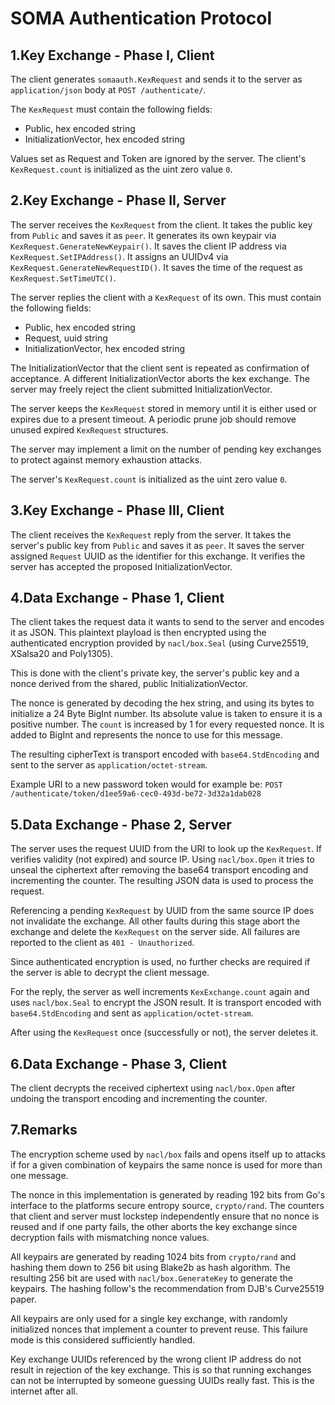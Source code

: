 SOMA Authentication Protocol
============================

1.Key Exchange - Phase I, Client
----------------------------------

The client generates `somaauth.KexRequest` and sends it to the server
as `application/json` body at `POST /authenticate/`.

The `KexRequest` must contain the following fields:
* Public, hex encoded string
* InitializationVector, hex encoded string

Values set as Request and Token are ignored by the server.
The client's `KexRequest.count` is initialized as the uint zero value
`0`.

2.Key Exchange - Phase II, Server
-----------------------------------

The server receives the `KexRequest` from the client.
It takes the public key from `Public` and saves it as `peer`.
It generates its own keypair via `KexRequest.GenerateNewKeypair()`.
It saves the client IP address via `KexRequest.SetIPAddress()`.
It assigns an UUIDv4 via `KexRequest.GenerateNewRequestID()`.
It saves the time of the request as `KexRequest.SetTimeUTC()`.

The server replies the client with a `KexRequest` of its own. This
must contain the following fields:
* Public, hex encoded string
* Request, uuid string
* InitializationVector, hex encoded string

The InitializationVector that the client sent is repeated as
confirmation of acceptance. A different InitializationVector aborts
the kex exchange. The server may freely reject the client submitted
InitializationVector.

The server keeps the `KexRequest` stored in memory until it is either
used or expires due to a present timeout. A periodic prune job should
remove unused expired `KexRequest` structures.

The server may implement a limit on the number of pending key
exchanges to protect against memory exhaustion attacks.

The server's `KexRequest.count` is initialized as the uint zero value
`0`.

3.Key Exchange - Phase III, Client
----------------------------------

The client receives the `KexRequest` reply from the server.
It takes the server's public key from `Public` and saves it as `peer`.
It saves the server assigned `Request` UUID as the identifier for this
exchange.
It verifies the server has accepted the proposed InitializationVector.

4.Data Exchange - Phase 1, Client
---------------------------------

The client takes the request data it wants to send to the server and
encodes it as JSON. This plaintext playload is then encrypted using
the authenticated encryption provided by `nacl/box.Seal` (using
Curve25519, XSalsa20 and Poly1305).

This is done with the client's private key, the server's public key
and a nonce derived from the shared, public InitializationVector.

The nonce is generated by decoding the hex string, and using its bytes
to initialize a 24 Byte BigInt number. Its absolute value is taken to
ensure it is a positive number.
The `count` is increased by 1 for every requested nonce. It is added
to BigInt and represents the nonce to use for this message.

The resulting cipherText is transport encoded with `base64.StdEncoding`
and sent to the server as `application/octet-stream`.

Example URI to a new password token would for example be:
`POST /authenticate/token/d1ee59a6-cec0-493d-be72-3d32a1dab028`

5.Data Exchange - Phase 2, Server
---------------------------------

The server uses the request UUID from the URI to look up the
`KexRequest`. If verifies validity (not expired) and source IP. Using
`nacl/box.Open` it tries to unseal the ciphertext after removing the
base64 transport encoding and incrementing the counter.
The resulting JSON data is used to process the request.

Referencing a pending `KexRequest` by UUID from the same source IP
does not invalidate the exchange. All other faults during this stage
abort the exchange and delete the `KexRequest` on the server side.
All failures are reported to the client as `401 - Unauthorized`.

Since authenticated encryption is used, no further checks are required
if the server is able to decrypt the client message.

For the reply, the server as well increments `KexExchange.count` again
and uses `nacl/box.Seal` to encrypt the JSON result.
It is transport encoded with `base64.StdEncoding` and sent as
`application/octet-stream`.

After using the `KexRequest` once (successfully or not), the server
deletes it.

6.Data Exchange - Phase 3, Client
---------------------------------

The client decrypts the received ciphertext using `nacl/box.Open`
after undoing the transport encoding and incrementing the counter.

7.Remarks
---------

The encryption scheme used by `nacl/box` fails and opens itself up to
attacks if for a given combination of keypairs the same nonce is used
for more than one message.

The nonce in this implementation is generated by reading 192 bits from
Go's interface to the platforms secure entropy source, `crypto/rand`.
The counters that client and server must lockstep independently ensure
that no nonce is reused and if one party fails, the other aborts the
key exchange since decryption fails with mismatching nonce values.

All keypairs are generated by reading 1024 bits from `crypto/rand` and
hashing them down to 256 bit using Blake2b as hash algorithm. The
resulting 256 bit are used with `nacl/box.GenerateKey` to generate the
keypairs. The hashing follow's the recommendation from DJB's
Curve25519 paper.

All keypairs are only used for a single key exchange, with randomly
initialized nonces that implement a counter to prevent reuse. This
failure mode is this considered sufficiently handled.

Key exchange UUIDs referenced by the wrong client IP address do not
result in rejection of the key exchange. This is so that running
exchanges can not be interrupted by someone guessing UUIDs really
fast. This is the internet after all.
